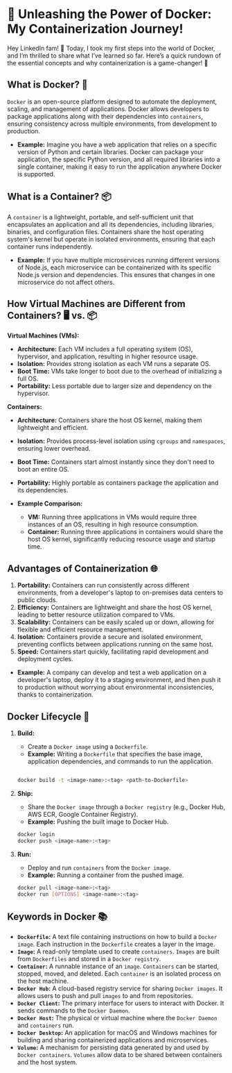 # 🌟 Unleashing the Power of Docker: My Containerization Journey!

Hey LinkedIn fam! 🌟 Today, I took my first steps into the world of Docker, and I’m thrilled to share what I’ve learned so far. Here’s a quick rundown of the essential concepts and why containerization is a game-changer! 🎉

## What is Docker? 🐳
`Docker` is an open-source platform designed to automate the deployment, scaling, and management of applications. Docker allows developers to package applications along with their dependencies into `containers`, ensuring consistency across multiple environments, from development to production.

- **Example:** Imagine you have a web application that relies on a specific version of Python and certain libraries. Docker can package your application, the specific Python version, and all required libraries into a single container, making it easy to run the application anywhere Docker is supported.

## What is a Container? 📦
A `container` is a lightweight, portable, and self-sufficient unit that encapsulates an application and all its dependencies, including libraries, binaries, and configuration files. Containers share the host operating system's kernel but operate in isolated environments, ensuring that each container runs independently.

- **Example:** If you have multiple microservices running different versions of Node.js, each microservice can be containerized with its specific Node.js version and dependencies. This ensures that changes in one microservice do not affect others.

## How Virtual Machines are Different from Containers? 🖥️ vs. 📦

**Virtual Machines (VMs):**
- **Architecture:** Each VM includes a full operating system (OS), hypervisor, and application, resulting in higher resource usage.
- **Isolation:** Provides strong isolation as each VM runs a separate OS.
- **Boot Time:** VMs take longer to boot due to the overhead of initializing a full OS.
- **Portability:** Less portable due to larger size and dependency on the hypervisor.

**Containers:**
- **Architecture:** Containers share the host OS kernel, making them lightweight and efficient.
- **Isolation:** Provides process-level isolation using `cgroups` and `namespaces`, ensuring lower overhead.
- **Boot Time:** Containers start almost instantly since they don't need to boot an entire OS.
- **Portability:** Highly portable as containers package the application and its dependencies.

- **Example Comparison:**
  - **VM:** Running three applications in VMs would require three instances of an OS, resulting in high resource consumption.
  - **Container:** Running three applications in containers would share the host OS kernel, significantly reducing resource usage and startup time.

## Advantages of Containerization 🌐
1. **Portability:** Containers can run consistently across different environments, from a developer's laptop to on-premises data centers to public clouds.
2. **Efficiency:** Containers are lightweight and share the host OS kernel, leading to better resource utilization compared to VMs.
3. **Scalability:** Containers can be easily scaled up or down, allowing for flexible and efficient resource management.
4. **Isolation:** Containers provide a secure and isolated environment, preventing conflicts between applications running on the same host.
5. **Speed:** Containers start quickly, facilitating rapid development and deployment cycles.

- **Example:** A company can develop and test a web application on a developer's laptop, deploy it to a staging environment, and then push it to production without worrying about environmental inconsistencies, thanks to containerization.

## Docker Lifecycle 🔄

1. **Build:**
   - Create a `Docker image` using a `Dockerfile`.
   - **Example:** Writing a `Dockerfile` that specifies the base image, application dependencies, and commands to run the application.


   ```sh
   
   docker build -t <image-name>:<tag> <path-to-Dockerfile>
   
   ```

1. **Ship:**
   - Share the `Docker image` through a `Docker registry` (e.g., Docker Hub, AWS ECR, Google Container Registry).
   - **Example:** Pushing the built image to Docker Hub.

   
   ```sh
   docker login 
   docker push <image-name>:<tag>
   ```

2. **Run:**
   - Deploy and run `containers` from the `Docker image`.
   - **Example:** Running a container from the pushed image.

     
   ```sh
   docker pull <image-name>:<tag>
   docker run [OPTIONS] <image-name>:<tag>
   ```

## Keywords in Docker 📚

- **`Dockerfile`:** A text file containing instructions on how to build a `Docker image`. Each instruction in the `Dockerfile` creates a layer in the image.
- **`Image`:** A read-only template used to create `containers`. `Images` are built from `Dockerfiles` and stored in a `Docker registry`.
- **`Container`:** A runnable instance of an `image`. `Containers` can be started, stopped, moved, and deleted. Each `container` is an isolated process on the host machine.
- **`Docker Hub`:** A cloud-based registry service for sharing `Docker images`. It allows users to push and pull `images` to and from repositories.
- **`Docker Client`:** The primary interface for users to interact with Docker. It sends commands to the `Docker Daemon`.
- **`Docker Host`:** The physical or virtual machine where the `Docker Daemon` and `containers` run.
- **`Docker Desktop`:** An application for macOS and Windows machines for building and sharing containerized applications and microservices.
- **`Volume`:** A mechanism for persisting data generated by and used by `Docker containers`. `Volumes` allow data to be shared between containers and the host system.


